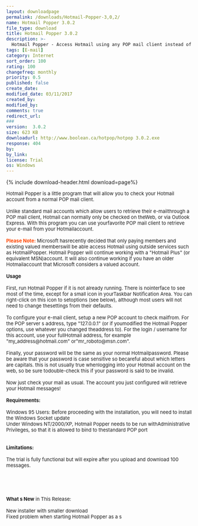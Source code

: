```yaml
---
layout: downloadpage
permalink: /downloads/Hotmail-Popper-3,0,2/
name: Hotmail Popper 3.0.2
file_type: download
title: Hotmail Popper 3.0.2
description: >-
  Hotmail Popper - Access Hotmail using any POP mail client instead of Outlook Express
tags: [E-mail]
category: Internet
sort_order: 100
rating: 100
changefreq: monthly
priority: 0.5
published: false
create_date: 
modified_date: 03/11/2017
created_by: 
modified_by: 
comments: true
redirect_url: 
### 
version:  3.0.2
size: 623 KB
downloadurl: http://www.boolean.ca/hotpop/hotpop 3.0.2.exe
response: 404
by: 
by_link: 
license: Trial 
os: Windows
---
```


{% include download-header.html download=page%}

<p style="fix-download-text !important">
<p><font size="2"><p>Hotmail Popper is a little program that will allow you to check your Hotmail account from a normal POP mail client. <br />
<br />
Unlike standard mail accounts which allow users to retrieve their e-mail</a>through a POP mail client, Hotmail can normally only be checked on theWeb, or via Outlook Express. With this program you can use yourfavorite POP mail client to retrieve your e-mail from your Hotmailaccount. <br />
<br />
<font color="#ff4500"><strong>Please Note: </strong></font>Microsoft hasrecently decided that only paying members and existing valued memberswill be able access Hotmail using outside services such as HotmailPopper. Hotmail Popper will continue working with a "Hotmail Plus" (or equivalent MSN)account. It will also continue working if you have an older Hotmailaccount that Microsoft considers a valued account. <br />
<br />
<strong>Usage</strong><br />
<br />
First, run Hotmail Popper if it is not already running. There is nointerface to see most of the time, except for a small icon in yourTaskbar Notification Area. You can right-click on this icon to setoptions (see below), although most users will not need to change thesettings from their defaults. <br />
<br />
To configure your e-mail client, setup a new POP account to check mailfrom. For the POP server s address, type "127.0.0.1" (or if youmodified the Hotmail Popper options, use whatever you changed theaddress to). For the login / username for this account, use your fullHotmail address, for example "my_address@hotmail.com" or"mr_roboto@msn.com". <br />
<br />
Finally, your password will be the same as your normal Hotmailpassword. Please be aware that your password is case sensitive so becareful about which letters are capitals. this is not usually true whenlogging into your Hotmail account on the web, so be sure todouble-check this if your password is said to be invalid. <br />
<br />
Now just check your mail as usual. The account you just configured will retrieve your Hotmail messages! <br />
<br />
<span><strong>Requirements:</strong></span><br />
<br />
Windows 95 Users: Before proceeding with the installation, you will need to install the Windows Socket update</a><br />
Under Windows NT/2000/XP, Hotmail Popper needs to be run withAdministrative Privileges, so that it is allowed to bind to thestandard POP port<br />
<br />
<br />
<span><strong>Limitations:</strong></span><br />
<br />
The trial is fully functional but will expire after you upload and download 100 messages.</p>
<!-- google_ad_section_end -->
<p>&#160;</p>
<div class="celltext_big"><br />
<br />
<strong>What s New</strong> in This Release:<br />
<br />
New installer with smaller download <br />
Fixed problem when starting Hotmail Popper as a s</div></p></p>
